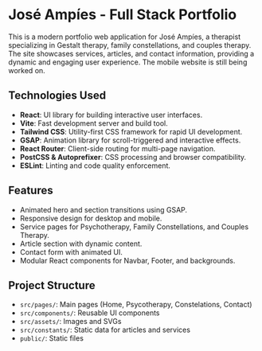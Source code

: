 # José Ampíes - Full Stack Portfolio

This is a modern portfolio web application for José Ampíes, a therapist specializing in Gestalt therapy, family constellations, and couples therapy. The site showcases services, articles, and contact information, providing a dynamic and engaging user experience. The mobile website is still being worked on.

## Technologies Used

- **React**: UI library for building interactive user interfaces.
- **Vite**: Fast development server and build tool.
- **Tailwind CSS**: Utility-first CSS framework for rapid UI development.
- **GSAP**: Animation library for scroll-triggered and interactive effects.
- **React Router**: Client-side routing for multi-page navigation.
- **PostCSS & Autoprefixer**: CSS processing and browser compatibility.
- **ESLint**: Linting and code quality enforcement.

## Features

- Animated hero and section transitions using GSAP.
- Responsive design for desktop and mobile.
- Service pages for Psychotherapy, Family Constellations, and Couples Therapy.
- Article section with dynamic content.
- Contact form with animated UI.
- Modular React components for Navbar, Footer, and backgrounds.

## Project Structure

- `src/pages/`: Main pages (Home, Psycotherapy, Constelations, Contact)
- `src/components/`: Reusable UI components
- `src/assets/`: Images and SVGs
- `src/constants/`: Static data for articles and services
- `public/`: Static files